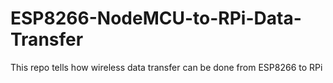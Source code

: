 # ESP8266-NodeMCU-to-RPi-Data-Transfer
This repo tells how wireless data transfer can be done from ESP8266 to RPi 
